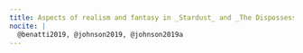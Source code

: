 ```yaml
---
title: Aspects of realism and fantasy in _Stardust_ and _The Dispossessed_.
nocite: |
  @benatti2019, @johnson2019, @johnson2019a
---
```

